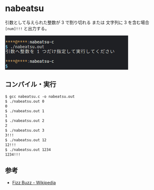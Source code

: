 # nabeatsu

引数として与えられた整数が 3 で割り切れる または 文字列に 3 を含む場合 `[num]!!!` と出力する。

![img](images/nabeatsu.gif)

## コンパイル・実行

```shell
$ gcc nabeatsu.c -o nabeatsu.out
$ ./nabeatsu.out 0
0
$ ./nabeatsu.out 1
1
$ ./nabeatsu.out 2
2
$ ./nabeatsu.out 3
3!!!
$ ./nabeatsu.out 12
12!!!
$ ./nabeatsu.out 1234
1234!!!
```

## 参考

- [Fizz Buzz - Wikipedia](https://ja.wikipedia.org/wiki/Fizz_Buzz)
